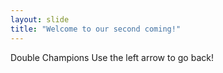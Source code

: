 ```yaml
---
layout: slide
title: "Welcome to our second coming!"
---
```

Double Champions
Use the left arrow to go back!
